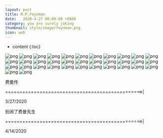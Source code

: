 ```yaml
---
layout: post
title: R.P.Feynman
date:   2020-4-27 00:00:00 +0800
category: you are surely joking
thumbnail: style/image/feynman.png
icon: web
---
```



* content
{:toc}

![png](\myPage\style\image\Read费曼\1-1.PNG)
![png](\myPage\style\image\Read费曼\1-2.PNG)
![png](\myPage\style\image\Read费曼\1-3.PNG)
![png](\myPage\style\image\Read费曼\1-4.PNG)
![png](\myPage\style\image\Read费曼\1-5.PNG)
![png](\myPage\style\image\Read费曼\1-6.PNG)
![png](\myPage\style\image\Read费曼\1-7.PNG)
![png](\myPage\style\image\Read费曼\1-8.PNG)
![png](\myPage\style\image\Read费曼\1-9.PNG)
![png](\myPage\style\image\Read费曼\1-10.PNG)
![png](\myPage\style\image\Read费曼\1-11.PNG)
![png](\myPage\style\image\Read费曼\1-12.PNG)
![png](\myPage\style\image\Read费曼\1-13.PNG)
![png](\myPage\style\image\Read费曼\1-14.PNG)
![png](\myPage\style\image\Read费曼\1-15.PNG)
![png](\myPage\style\image\Read费曼\1-16.PNG)
![png](\myPage\style\image\Read费曼\1-17.PNG)
![png](\myPage\style\image\Read费曼\1-18.PNG)
![png](\myPage\style\image\Read费曼\1-19.PNG)
![png](\myPage\style\image\Read费曼\1-20.PNG)
![png](\myPage\style\image\Read费曼\1-21.PNG)
![png](\myPage\style\image\Read费曼\1-22.PNG)
![png](\myPage\style\image\Read费曼\1-23.PNG)
![png](\myPage\style\image\Read费曼\1-24.PNG)
![png](\myPage\style\image\Read费曼\1-25.PNG)
![png](\myPage\style\image\Read费曼\1-26.PNG)
![png](\myPage\style\image\Read费曼\1-27.PNG)
![png](\myPage\style\image\Read费曼\1-28.PNG)
![png](\myPage\style\image\Read费曼\1-29.PNG)
![png](\myPage\style\image\Read费曼\1-30.PNG)
![png](\myPage\style\image\Read费曼\1-31.PNG)
![png](\myPage\style\image\Read费曼\1-32.PNG)
![png](\myPage\style\image\Read费曼\1-33.PNG)
![png](\myPage\style\image\Read费曼\1-34.PNG)
![png](\myPage\style\image\Read费曼\1-35.PNG)

费曼传

================================================>|

3/27/2020 


别闹了费曼先生

================================================>|

4/14/2020



